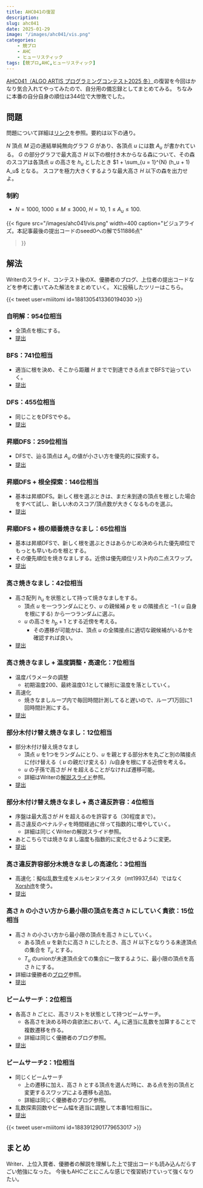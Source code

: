 ```yaml
---
title: AHC041の復習
description:
slug: ahc041
date: 2025-01-29
image: "/images/ahc041/vis.png"
categories:
    - 競プロ
    - AHC
    - ヒューリスティック
tags: [競プロ,AHC,ヒューリスティック]
---
```


[AHC041（ALGO ARTIS プログラミングコンテスト2025 冬）]((https://atcoder.jp/contests/ahc041))の復習を今回はかなり気合入れてやってみたので、自分用の備忘録としてまとめてみる。
ちなみに本番の自分自身の順位は344位で大惨敗でした。

## 問題

問題について詳細は[リンク](https://atcoder.jp/contests/ahc041/tasks/ahc041_a)を参照。要約は以下の通り。

$N$ 頂点 $M$ 辺の連結単純無向グラフ $G$ があり、各頂点 $u$ には数 $A_u$ が書かれている。
$G$ の部分グラフで最大高さ $H$ 以下の根付き木からなる森について、その森のスコアは各頂点 $u$ の高さを $h_u$ としたとき $1 + \sum_{u = 1}^{N} (h_u + 1) A_u$ となる。
スコアを極力大きくするような最大高さ $H$ 以下の森を出力せよ。

### 制約
- $N = 1000, ~ 1000 \le M \le 3000, ~ H = 10, ~ 1 \le A_u \le 100$.

{{< figure
    src="/images/ahc041/vis.png"
    width=400
    caption="ビジュアライズ。本記事最後の提出コードのseed0への解で511886点"
>}}

## 解法

Writerのスライド、コンテスト後のX、優勝者のブログ、上位者の提出コードなどを参考に書いてみた解法をまとめていく。
Xに投稿したツリーはこちら。

{{< tweet user=miiitomi id=1881305413360194030 >}}


### 自明解：954位相当
- 全頂点を根にする。
- [提出](https://atcoder.jp/contests/ahc041/submissions/61897490)

### BFS：741位相当
- 適当に根を決め、そこから距離 $H$ までで到達できる点までBFSで辿っていく。
- [提出](https://atcoder.jp/contests/ahc041/submissions/61897732)

### DFS：455位相当
- 同じことをDFSでやる。
- [提出](https://atcoder.jp/contests/ahc041/submissions/61897969)

### 昇順DFS：259位相当
- DFSで、辿る頂点は $A_u$ の値が小さい方を優先的に探索する。
- [提出](https://atcoder.jp/contests/ahc041/submissions/61898205)

### 昇順DFS + 根全探索：146位相当
- 基本は昇順DFS。新しく根を選ぶときは、まだ未到達の頂点を根とした場合をすべて試し、新しい木のスコア/頂点数が大きくなるものを選ぶ。
- [提出](https://atcoder.jp/contests/ahc041/submissions/61898994)

### 昇順DFS + 根の順番焼きなまし：65位相当
- 基本は昇順DFSで、新しく根を選ぶときはあらかじめ決められた優先順位でもっとも早いものを根とする。
- その優先順位を焼きなましする。近傍は優先順位リスト内の二点スワップ。
- [提出](https://atcoder.jp/contests/ahc041/submissions/61903468)

### 高さ焼きなまし：42位相当
- 高さ配列 $h_u$ を状態として持って焼きなましをする。
    - 頂点 $u$ を一つランダムにとり、$u$ の親候補 $p$ を $u$ の隣接点と $-1$ ( $u$ 自身を根にする) から一つランダムに選ぶ。
    - $u$ の高さを $h_p + 1$ とする近傍を考える。
        - その遷移が可能かは、頂点 $u$ の全隣接点に適切な親候補がいるかを確認すれば良い。
- [提出](https://atcoder.jp/contests/ahc041/submissions/61923091)

### 高さ焼きなまし + 温度調整・高速化：7位相当
- 温度パラメータの調整
    - 初期温度200、最終温度0.1として線形に温度を落としていく。
- 高速化
    - 焼きなましループ内で毎回時間計測してると遅いので、ループ1万回に1回時間計測にする。
- [提出](https://atcoder.jp/contests/ahc041/submissions/61977720)

### 部分木付け替え焼きなまし：12位相当
- 部分木付け替え焼きなまし
    - 頂点 $u$ を1つをランダムにとり、$u$ を親とする部分木を丸ごと別の隣接点に付け替える（ $u$ の親だけ変える）/$u$自身を根にする近傍を考える。
    - $u$ の子孫で高さが $H$ を超えることがなければ遷移可能。
    - 詳細はWriterの[解説スライド](https://speakerdeck.com/terryu16/ahc041jie-shuo)参照。
- [提出](https://atcoder.jp/contests/ahc041/submissions/62002256)

### 部分木付け替え焼きなまし + 高さ違反許容：4位相当
- 序盤は最大高さが $H$ を超えるのを許容する（30程度まで）。
- 高さ違反のペナルティを時間経過に伴って指数的に増やしていく。
    - 詳細は同じくWriterの解説スライド参照。
- あとこちらでは焼きなまし温度も指数的に変化させるように変更。
- [提出](https://atcoder.jp/contests/ahc041/submissions/62004054)

### 高さ違反許容部分木焼きなましの高速化：3位相当
- 高速化：擬似乱数生成をメルセンヌツイスタ（mt19937_64）ではなく[Xorshift](https://ja.wikipedia.org/wiki/Xorshift)を使う。
- [提出](https://atcoder.jp/contests/ahc041/submissions/62010636)

### 高さ $h$ の小さい方から最小限の頂点を高さ $h$ にしていく貪欲：15位相当
- 高さ $h$ の小さい方から最小限の頂点を高さ $h$ にしていく。
    - ある頂点 $u$ を新たに高さ $h$ にしたとき、高さ $H$ 以下となりうる未達頂点の集合を $T_u$ とする。
    - $T_u$ のunionが未達頂点全ての集合に一致するように、最小限の頂点を高さ $h$ にする。
- 詳細は優勝者の[ブログ](https://rsm9.hatenablog.com/entry/2025/01/22/213923)参照。
- [提出](https://atcoder.jp/contests/ahc041/submissions/62014228)

### ビームサーチ：2位相当
- 各高さ $h$ ごとに、高さリストを状態として持つビームサーチ。
    - 各高さを決める時の貪欲法において、$A_u$ に適当に乱数を加算することで複数遷移を作る。
    - 詳細は同じく優勝者のブログ参照。
- [提出](https://atcoder.jp/contests/ahc041/submissions/62159674)

### ビームサーチ2：1位相当
- 同じくビームサーチ
    - 上の遷移に加え、高さ $h$ とする頂点を選んだ時に、ある点を別の頂点と変更するスワップによる遷移も追加。
    - 詳細は同じく優勝者のブログ参照。
- 乱数探索回数やビーム幅を適当に調整して本番1位相当に。
- [提出](https://atcoder.jp/contests/ahc041/submissions/62162564)

{{< tweet user=miiitomi id=1883912901779653017 >}}

## まとめ

Writer、上位入賞者、優勝者の解説を理解した上で提出コードも読み込んだらすごい勉強になった。
今後もAHCごとにこんな感じで復習続けていって強くなりたい。


